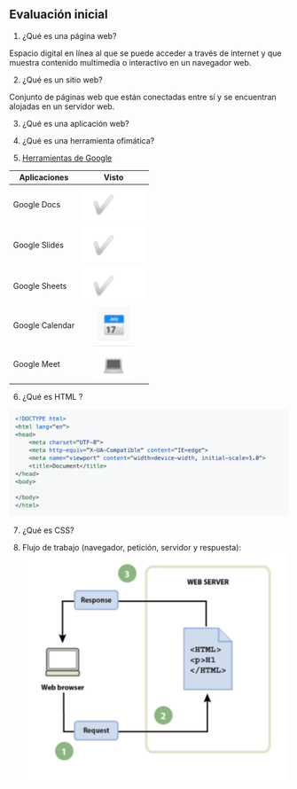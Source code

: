 ## Evaluación inicial 

1. ¿Qué es una página web?

Espacio digital en línea al que se puede acceder a través de internet y que muestra contenido multimedia o interactivo en un navegador web.

2. ¿Qué es un sitio web?

Conjunto de páginas web que están conectadas entre sí y se encuentran alojadas en un servidor web.

3. ¿Qué es una aplicación web?

4. ¿Qué es una herramienta ofimática?

5. [Herramientas de Google](https://www.google.com/intl/es-419/chrome/browser-tools/)

|Aplicaciones|Visto|
|---------------|:------------:|
|Google Docs|![tick](https://github.com/Jmaikelhh28/SMX2_M8_UF1_A2_HidalgoJeanMichael/blob/main/Captura.PNG)|
|Google Slides|![tick](https://github.com/Jmaikelhh28/SMX2_M8_UF1_A2_HidalgoJeanMichael/blob/main/Captura.PNG)|
|Google Sheets|![tick](https://github.com/Jmaikelhh28/SMX2_M8_UF1_A2_HidalgoJeanMichael/blob/main/Captura.PNG)|
|Google Calendar|![tick](https://github.com/Jmaikelhh28/SMX2_M8_UF1_A2_HidalgoJeanMichael/blob/main/Captura2.PNG)|
|Google Meet|![tick](https://github.com/Jmaikelhh28/SMX2_M8_UF1_A2_HidalgoJeanMichael/blob/main/Captura3.PNG)|

6. ¿Qué es HTML ?

![tick](https://github.com/Jmaikelhh28/SMX2_M8_UF1_A2_HidalgoJeanMichael/blob/main/Captura4.PNG)

7. ¿Qué es CSS?

8. Flujo de trabajo (navegador, petición, servidor y respuesta):
![tick](https://github.com/Jmaikelhh28/SMX2_M8_UF1_A2_HidalgoJeanMichael/blob/main/Captura5.PNG)